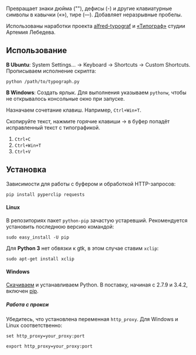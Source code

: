 Превращает знаки дюйма (""), дефисы (-) и другие клавиатурные символы в кавычки («»), тире (—). Добавляет неразрывные пробелы.

Использованы наработки проекта [alfred-typograf](https://github.com/voldmar/alfred-typograf) и [«Типограф»](http://www.artlebedev.ru/tools/typograf/) студии Артемия Лебедева.

## Использование

**В Ubuntu**: System Settings... → Keyboard → Shortcuts → Custom Shortcuts. Прописываем исполнение скрипта:
```
python /path/to/typograph.py
```
**В Windows**: Создать ярлык. Для выполнения указываем `pythonw`, чтобы не открывалось консольные окно при запуске.

Назначаем сочетание клавиш. Например, `Ctrl+Win+T`.

Скопируйте текст, нажмите горячие клавиши → в буфер попадёт исправленный текст с типографикой.

1. `Ctrl+C`
2. `Ctrl+Win+T`
3. `Ctrl+V`

## Установка

Зависимости для работы с буфером и обработкой HTTP-запросов:
```
pip install pyperclip requests
```

#### Linux

В репозиториях пакет `python-pip` зачастую устаревший. Рекомендуется установить последнюю версию командой:
```
sudo easy_install -U pip
```
Для **Python 3** нет обвязки к gtk, в этом случае ставим `xclip`:
```
sudo apt-get install xclip
```

#### Windows

[Скачиваем](https://www.python.org/downloads/) и устанавливаем Python. В поставку, начиная с 2.7.9 и 3.4.2, включен [pip](https://en.wikipedia.org/wiki/Pip_%28package_manager%29).

##### Работа с прокси

Убедитесь, что установлена переменная `http_proxy`. Для Windows и Linux соответственно:
```
set http_proxy=your_proxy:port

export http_proxy=your_proxy:port
```
